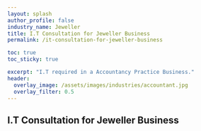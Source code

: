```yaml
---
layout: splash 
author_profile: false 
industry_name: Jeweller
title: I.T Consultation for Jeweller Business
permalink: /it-consultation-for-jeweller-business

toc: true
toc_sticky: true

excerpt: "I.T required in a Accountancy Practice Business."
header:
  overlay_image: /assets/images/industries/accountant.jpg
  overlay_filter: 0.5 
---
```


## I.T Consultation for Jeweller Business